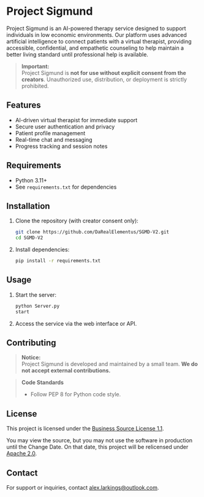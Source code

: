 # Project Sigmund

Project Sigmund is an AI-powered therapy service designed to support individuals in low economic environments. Our platform uses advanced artificial intelligence to connect patients with a virtual therapist, providing accessible, confidential, and empathetic counseling to help maintain a better living standard until professional help is available.

> **Important:**  
> Project Sigmund is **not for use without explicit consent from the creators**. Unauthorized use, distribution, or deployment is strictly prohibited.

## Features

- AI-driven virtual therapist for immediate support
- Secure user authentication and privacy
- Patient profile management
- Real-time chat and messaging
- Progress tracking and session notes

## Requirements

- Python 3.11+
- See `requirements.txt` for dependencies

## Installation

1. Clone the repository (with creator consent only):
    ```bash
    git clone https://github.com/DaRealElementus/SGMD-V2.git
    cd SGMD-V2
    ```

2. Install dependencies:
    ```bash
    pip install -r requirements.txt
    ```

## Usage

1. Start the server:
    ```bash
    python Server.py
    start
    ```

2. Access the service via the web interface or API.



## Contributing

> **Notice:**  
> Project Sigmund is developed and maintained by a small team. **We do not accept external contributions.**

> **Code Standards**
> - Follow PEP 8 for Python code style.

## License

This project is licensed under the [Business Source License 1.1](./LICENSE).

You may view the source, but you may not use the software in production until the Change Date. On that date, this project will be relicensed under [Apache 2.0]().

## Contact

For support or inquiries, contact [alex.larkings@outlook.com](mailto:alex.larkings@outlook.com).